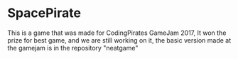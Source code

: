 # SpacePirate
This is a game that was made for CodingPirates GameJam 2017, It won the prize for best game, and we are still working on it, the basic version made at the gamejam is in the repository "neatgame"
